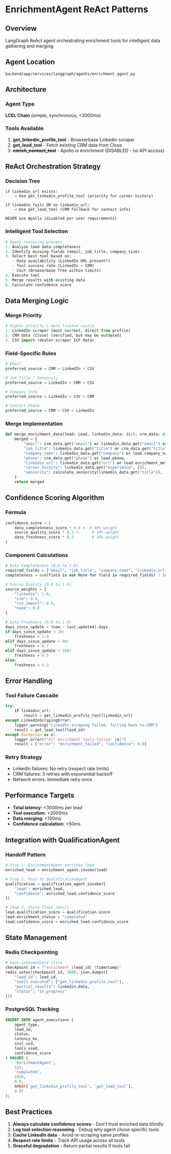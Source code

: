 # EnrichmentAgent ReAct Patterns

## Overview
LangGraph ReAct agent orchestrating enrichment tools for intelligent data gathering and merging.

## Agent Location
```
backend/app/services/langgraph/agents/enrichment_agent.py
```

## Architecture

### Agent Type
**LCEL Chain** (simple, synchronous, <3000ms)

### Tools Available
1. **get_linkedin_profile_tool** - Browserbase LinkedIn scraper
2. **get_lead_tool** - Fetch existing CRM data from Close
3. ~~**enrich_contact_tool**~~ - Apollo.io enrichment (DISABLED - no API access)

## ReAct Orchestration Strategy

### Decision Tree
```
if linkedin_url exists:
    → Use get_linkedin_profile_tool (priority for career history)
    
if linkedin_fails OR no linkedin_url:
    → Use get_lead_tool (CRM fallback for contact info)
    
NEVER use Apollo (disabled per user requirements)
```

### Intelligent Tool Selection
```python
# Agent reasoning process
1. Analyze lead data completeness
2. Identify missing fields (email, job_title, company_size)
3. Select best tool based on:
   - Data availability (LinkedIn URL present?)
   - Tool success rate (LinkedIn > CRM)
   - Cost (Browserbase free within limits)
4. Execute tool
5. Merge results with existing data
6. Calculate confidence score
```

## Data Merging Logic

### Merge Priority
```python
# Higher priority = more trusted source
1. LinkedIn scraper (most current, direct from profile)
2. CRM data (Close) (verified, but may be outdated)
3. CSV import (dealer-scraper ICP data)
```

### Field-Specific Rules
```python
# Email
preferred_source = CRM > LinkedIn > CSV

# Job Title / Seniority
preferred_source = LinkedIn > CRM > CSV

# Company Info
preferred_source = LinkedIn > CSV > CRM

# Contact Phone
preferred_source = CRM > CSV > LinkedIn
```

### Merge Implementation
```python
def merge_enrichment_data(lead: Lead, linkedin_data: dict, crm_data: dict) -> dict:
    merged = {
        "email": crm_data.get("email") or linkedin_data.get("email") or lead.contact_email,
        "job_title": linkedin_data.get("title") or crm_data.get("title"),
        "company_name": linkedin_data.get("company") or lead.company_name,
        "phone": crm_data.get("phone") or lead.phone,
        "linkedin_url": linkedin_data.get("url") or lead.enrichment_metadata.get("linkedin_url"),
        "career_history": linkedin_data.get("experience", []),
        "seniority": calculate_seniority(linkedin_data.get("title")),
    }
    return merged
```

## Confidence Scoring Algorithm

### Formula
```python
confidence_score = (
    data_completeness_score * 0.4 +  # 40% weight
    source_quality_score * 0.3 +      # 30% weight
    data_freshness_score * 0.3        # 30% weight
)
```

### Component Calculations
```python
# Data Completeness (0.0 to 1.0)
required_fields = ["email", "job_title", "company_name", "linkedin_url"]
completeness = sum(field is not None for field in required_fields) / len(required_fields)

# Source Quality (0.0 to 1.0)
source_weights = {
    "linkedin": 1.0,
    "crm": 0.8,
    "csv_import": 0.6,
    "none": 0.0
}

# Data Freshness (0.0 to 1.0)
days_since_update = (now - last_updated).days
if days_since_update < 30:
    freshness = 1.0
elif days_since_update < 90:
    freshness = 0.7
elif days_since_update < 180:
    freshness = 0.5
else:
    freshness = 0.3
```

## Error Handling

### Tool Failure Cascade
```python
try:
    if linkedin_url:
        result = get_linkedin_profile_tool(linkedin_url)
except LinkedInScrapingError:
    logger.warning("LinkedIn scraping failed, falling back to CRM")
    result = get_lead_tool(lead_id)
except Exception as e:
    logger.error(f"All enrichment tools failed: {e}")
    result = {"error": "enrichment_failed", "confidence": 0.0}
```

### Retry Strategy
- LinkedIn failures: No retry (respect rate limits)
- CRM failures: 3 retries with exponential backoff
- Network errors: Immediate retry once

## Performance Targets
- **Total latency**: <3000ms per lead
- **Tool execution**: <2000ms
- **Data merging**: <100ms
- **Confidence calculation**: <50ms

## Integration with QualificationAgent

### Handoff Pattern
```python
# Step 1: EnrichmentAgent enriches lead
enriched_lead = enrichment_agent.invoke(lead)

# Step 2: Pass to QualificationAgent
qualification = qualification_agent.invoke({
    "lead": enriched_lead,
    "confidence": enriched_lead.confidence_score
})

# Step 3: Store final result
lead.qualification_score = qualification.score
lead.enrichment_status = "completed"
lead.confidence_score = enriched_lead.confidence_score
```

## State Management

### Redis Checkpointing
```python
# Save intermediate state
checkpoint_id = f"enrichment_{lead_id}_{timestamp}"
redis.setex(checkpoint_id, 3600, json.dumps({
    "lead_id": lead_id,
    "tools_executed": ["get_linkedin_profile_tool"],
    "partial_results": linkedin_data,
    "status": "in_progress"
}))
```

### PostgreSQL Tracking
```sql
INSERT INTO agent_executions (
    agent_type, 
    lead_id, 
    status, 
    latency_ms, 
    cost_usd,
    tools_used,
    confidence_score
) VALUES (
    'EnrichmentAgent',
    123,
    'completed',
    2456,
    0.0,
    ARRAY['get_linkedin_profile_tool', 'get_lead_tool'],
    0.87
);
```

## Best Practices
1. **Always calculate confidence scores** - Don't trust enriched data blindly
2. **Log tool selection reasoning** - Debug why agent chose specific tools
3. **Cache LinkedIn data** - Avoid re-scraping same profiles
4. **Respect rate limits** - Track API usage across all tools
5. **Graceful degradation** - Return partial results if tools fail
